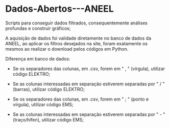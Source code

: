 # Dados-Abertos---ANEEL

Scripts para conseguir dados filtrados, consequentemente análises profundas e construir gráficos;

A aquisição de dados foi validade diretamente no banco de dados da ANEEL, ao aplicar os filtros desejados
na site, foram exatamente os mesmos ao realizar o download pelos códigos em Python.

Diferença em banco de dados:
- Se os separadores das colunas, em .csv, forem em " , " (vírgula), utilizar código ELEKTRO;
- Se as colunas interessadas em separação estiverem separadas por " / " (barras), utilizar código ELEKTRO;

- Se os separadores das colunas, em .csv, forem em " ; " (ponto e vírgula), utilizar código EMS;
- Se as colunas interessadas em separação estiverem separadas por " - " (traço/hífen), utilizar código EMS;
